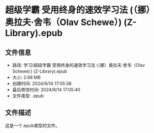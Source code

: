 ﻿# 超级学霸 受用终身的速效学习法 (（挪）奥拉夫·舍韦（Olav Schewe）) (Z-Library).epub

## 文件信息
- 路径: 学习\超级学霸 受用终身的速效学习法 (（挪）奥拉夫·舍韦（Olav Schewe）) (Z-Library).epub
- 大小: 2.68 MB
- 创建时间: 2024/9/14 17:05:38
- 最后修改时间: 2024/9/14 17:05:40
- 文件类型: .epub

## 文件描述
这是一个.epub类型的文件。

